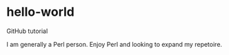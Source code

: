 # hello-world
GitHub tutorial

I am generally a Perl person. Enjoy Perl and looking to expand my repetoire. 
